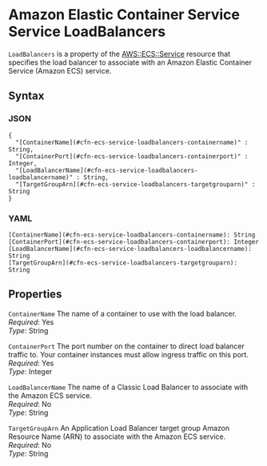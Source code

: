 # Amazon Elastic Container Service Service LoadBalancers<a name="aws-properties-ecs-service-loadbalancers"></a>

`LoadBalancers` is a property of the [AWS::ECS::Service](aws-resource-ecs-service.md) resource that specifies the load balancer to associate with an Amazon Elastic Container Service \(Amazon ECS\) service\.

## Syntax<a name="w2922ab1c21c10d102c17c25b5"></a>

### JSON<a name="aws-properties-ecs-service-loadbalancers-syntax.json"></a>

```
{
  "[ContainerName](#cfn-ecs-service-loadbalancers-containername)" : String,
  "[ContainerPort](#cfn-ecs-service-loadbalancers-containerport)" : Integer,
  "[LoadBalancerName](#cfn-ecs-service-loadbalancers-loadbalancername)" : String,
  "[TargetGroupArn](#cfn-ecs-service-loadbalancers-targetgrouparn)" : String
}
```

### YAML<a name="aws-properties-ecs-service-loadbalancers-syntax.yaml"></a>

```
[ContainerName](#cfn-ecs-service-loadbalancers-containername): String
[ContainerPort](#cfn-ecs-service-loadbalancers-containerport): Integer
[LoadBalancerName](#cfn-ecs-service-loadbalancers-loadbalancername): String
[TargetGroupArn](#cfn-ecs-service-loadbalancers-targetgrouparn): String
```

## Properties<a name="w2922ab1c21c10d102c17c25b7"></a>

`ContainerName`  <a name="cfn-ecs-service-loadbalancers-containername"></a>
The name of a container to use with the load balancer\.  
*Required*: Yes  
*Type*: String

`ContainerPort`  <a name="cfn-ecs-service-loadbalancers-containerport"></a>
The port number on the container to direct load balancer traffic to\. Your container instances must allow ingress traffic on this port\.  
*Required*: Yes  
*Type*: Integer

`LoadBalancerName`  <a name="cfn-ecs-service-loadbalancers-loadbalancername"></a>
The name of a Classic Load Balancer to associate with the Amazon ECS service\.  
*Required*: No  
*Type*: String

`TargetGroupArn`  <a name="cfn-ecs-service-loadbalancers-targetgrouparn"></a>
An Application Load Balancer target group Amazon Resource Name \(ARN\) to associate with the Amazon ECS service\.  
*Required*: No  
*Type*: String